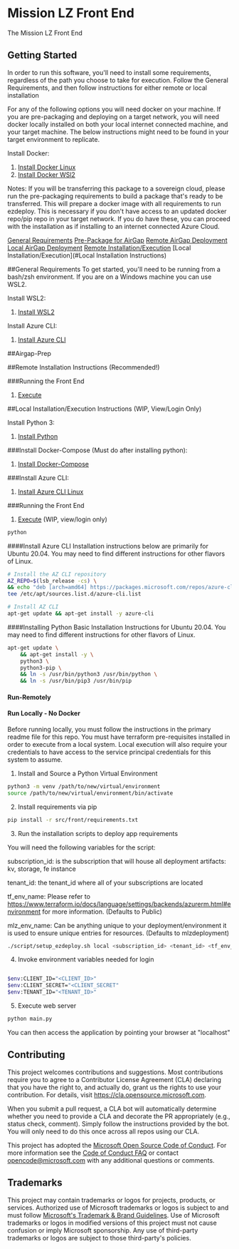 # Mission LZ Front End

The Mission LZ Front End 
## Getting Started
In order to run this software, you'll need to install some requirements, regardless of the path you choose to take for execution.  Follow the General Requirements,  and then follow instructions for either remote or local installation

For any of the following options you will need docker on your machine. If you are pre-packaging and deploying on a target network, you will need docker locally installed on both your local internet connected machine, and your target machine.  The below instructions might need to be found in your target environment to replicate. 

Install Docker:
1. [Install Docker Linux](https://docs.docker.com/engine/install/ubuntu)
2. [Install Docker WSl2](https://docs.microsoft.com/en-us/windows/wsl/tutorials/wsl-containers)

Notes:
If you will be transferring this package to a sovereign cloud, please run the pre-packaging requirements to build a package that's ready to be transferred.  This will prepare a docker image with all requirements to run ezdeploy.  This is necessary if you don't have access to an updated docker repo/pip repo in your target network.  If you do have these, you can proceed with the installation as if installing to an internet connected Azure Cloud.

[General Requirements](#General-Requirements)
[Pre-Package for AirGap](#Airgap-Prep)
[Remote AirGap Deployment](#Airgap-Remote)
[Local AirGap Deployment](#Airgap-Local)
[Remote Installation/Execution](#Remote-Installation-Instructions)
[Local Installation/Execution](#Local Installation Instructions)

##General Requirements
To get started, you'll need to be running from a bash/zsh environment.  If you are on a Windows machine you can use WSL2.

Install WSL2:
1. [Install WSL2](https://docs.microsoft.com/en-us/windows/wsl/install-win10)

Install Azure CLI:
1. [Install Azure CLI](#Install-Azure-CLI)


##Airgap-Prep


##Remote Installation Instructions (Recommended!)


###Running the Front End

1. [Execute](#Run-Remotely)

##Local Installation/Execution Instructions (WIP, View/Login Only)

Install Python 3:

1. [Install Python](#Installing-Python)



###Install Docker-Compose (Must do after installing python):

1. [Install Docker-Compose](#Install-Docker-Compose)

###Install Azure CLI:

1. [Install Azure CLI Linux](#Installing-Azure)


###Running the Front End

1. [Execute](#Run-Locally) (WIP, view/login only)

```bash
python
```


####Install Azure CLI
Installation instructions below are primarily for Ubuntu 20.04.  You may need to find different instructions for other flavors of Linux.

```bash
# Install the AZ CLI repository
AZ_REPO=$(lsb_release -cs) \
&& echo "deb [arch=amd64] https://packages.microsoft.com/repos/azure-cli/ $AZ_REPO main" | \
tee /etc/apt/sources.list.d/azure-cli.list

# Install AZ CLI
apt-get update && apt-get install -y azure-cli
```


####Installing Python
Basic Installation Instructions for Ubuntu 20.04.   You may need to find different instructions for other flavors of Linux.

```bash
apt-get update \
    && apt-get install -y \
    python3 \
    python3-pip \
    && ln -s /usr/bin/python3 /usr/bin/python \
    && ln -s /usr/bin/pip3 /usr/bin/pip
```

#### Run-Remotely


#### Run Locally - No Docker

Before running locally, you must follow the instructions in the primary readme file for this repo.  You must have terraform pre-requisites installed in order to execute from a local system. Local execution will also require your credentials to have access to the service principal credentials for this system to assume. 

1. Install and Source a Python Virtual Environment

```bash
python3 -m venv /path/to/new/virtual/environment
source /path/to/new/virtual/environment/bin/activate
```

2. Install requirements via pip
```bash
pip install -r src/front/requirements.txt
```

3. Run the installation scripts to deploy app requirements

You will need the following variables for the script: 

subscription_id: is the subscription that will house all deployment artifacts: kv, storage, fe instance

tenant_id:  the tenant_id where all of your subscriptions are located

tf_env_name: Please refer to https://www.terraform.io/docs/language/settings/backends/azurerm.html#environment for more information.   (Defaults to Public)

mlz_env_name: Can be anything unique to your deployment/environment it is used to ensure unique entries for resources.  (Defaults to mlzdeployment)

```bash
./script/setup_ezdeploy.sh local <subscription_id> <tenant_id> <tf_env_name> <mlz_env_name>
```

4. Invoke environment variables needed for login

```bash

$env:CLIENT_ID="<CLIENT_ID>"
$env:CLIENT_SECRET="<CLIENT_SECRET"
$env:TENANT_ID="<TENANT_ID>"
```

5. Execute web server
```bash
python main.py
```

You can then access the application by pointing your browser at "localhost"

## Contributing

This project welcomes contributions and suggestions.  Most contributions require you to agree to a
Contributor License Agreement (CLA) declaring that you have the right to, and actually do, grant us
the rights to use your contribution. For details, visit https://cla.opensource.microsoft.com.

When you submit a pull request, a CLA bot will automatically determine whether you need to provide
a CLA and decorate the PR appropriately (e.g., status check, comment). Simply follow the instructions
provided by the bot. You will only need to do this once across all repos using our CLA.

This project has adopted the [Microsoft Open Source Code of Conduct](https://opensource.microsoft.com/codeofconduct/).
For more information see the [Code of Conduct FAQ](https://opensource.microsoft.com/codeofconduct/faq/) or
contact [opencode@microsoft.com](mailto:opencode@microsoft.com) with any additional questions or comments.

## Trademarks

This project may contain trademarks or logos for projects, products, or services. Authorized use of Microsoft 
trademarks or logos is subject to and must follow 
[Microsoft's Trademark & Brand Guidelines](https://www.microsoft.com/en-us/legal/intellectualproperty/trademarks/usage/general).
Use of Microsoft trademarks or logos in modified versions of this project must not cause confusion or imply Microsoft sponsorship.
Any use of third-party trademarks or logos are subject to those third-party's policies.